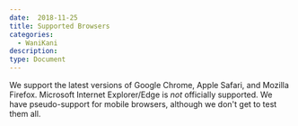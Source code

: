 ```yaml
---
date:  2018-11-25
title: Supported Browsers
categories:
  - WaniKani
description:
type: Document
---
```

We support the latest versions of Google Chrome, Apple Safari, and Mozilla Firefox. Microsoft Internet Explorer/Edge is _not_ officially supported. We have pseudo-support for mobile browsers, although we don't get to test them all.
